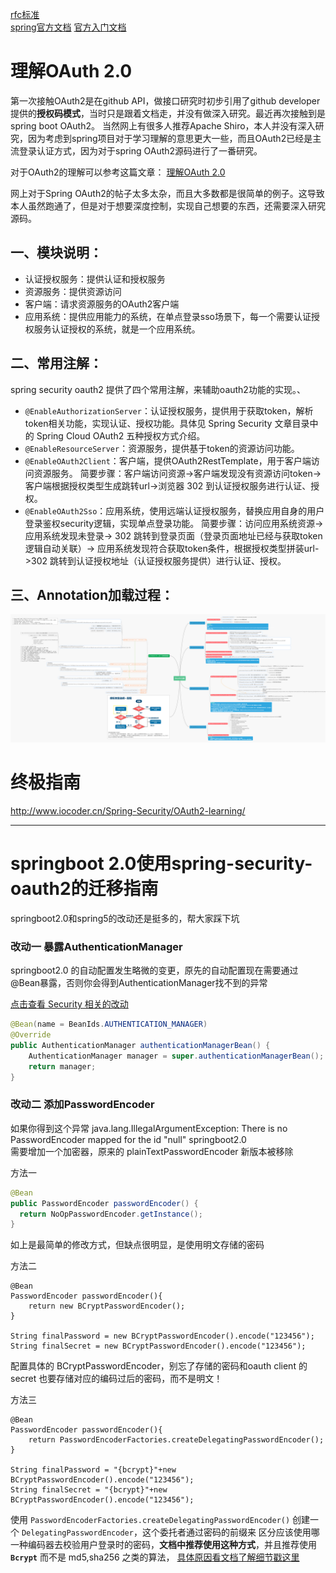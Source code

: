 [rfc标准](https://tools.ietf.org/html/rfc6749)  
[spring官方文档](https://docs.spring.io/spring-security-oauth2-boot/docs/current/reference/htmlsingle/)
[官方入门文档](https://projects.spring.io/spring-security-oauth/docs/oauth2.html)  
 
# 理解OAuth 2.0
第一次接触OAuth2是在github API，做接口研究时初步引用了github developer提供的**授权码模式**，当时只是跟着文档走，并没有做深入研究。最近再次接触到是spring boot OAuth2。
当然网上有很多人推荐Apache Shiro，本人并没有深入研究，因为考虑到spring项目对于学习理解的意思更大一些，而且OAuth2已经是主流登录认证方式，因为对于spring OAuth2源码进行了一番研究。

对于OAuth2的理解可以参考这篇文章： [理解OAuth 2.0](https://www.ruanyifeng.com/blog/2014/05/oauth_2_0.html)

网上对于Spring OAuth2的帖子太多太杂，而且大多数都是很简单的例子。这导致本人虽然跑通了，但是对于想要深度控制，实现自己想要的东西，还需要深入研究源码。

## 一、模块说明：
- 认证授权服务：提供认证和授权服务
- 资源服务：提供资源访问
- 客户端：请求资源服务的OAuth2客户端
- 应用系统：提供应用能力的系统，在单点登录sso场景下，每一个需要认证授权服务认证授权的系统，就是一个应用系统。
## 二、常用注解：
spring security oauth2 提供了四个常用注解，来辅助oauth2功能的实现。、
- `@EnableAuthorizationServer`：认证授权服务，提供用于获取token，解析token相关功能，实现认证、授权功能。具体见 Spring Security 文章目录中的 Spring Cloud OAuth2 五种授权方式介绍。
- `@EnableResourceServer`：资源服务，提供基于token的资源访问功能。
- `@EnableOAuth2Client`：客户端，提供OAuth2RestTemplate，用于客户端访问资源服务。 简要步骤：客户端访问资源->客户端发现没有资源访问token->客户端根据授权类型生成跳转url->浏览器 302 到认证授权服务进行认证、授权。
- `@EnableOAuth2Sso`：应用系统，使用远端认证授权服务，替换应用自身的用户登录鉴权security逻辑，实现单点登录功能。 简要步骤：访问应用系统资源-> 应用系统发现未登录-> 302 跳转到登录页面（登录页面地址已经与获取token逻辑自动关联）-> 应用系统发现符合获取token条件，根据授权类型拼装url->302 跳转到认证授权地址（认证授权服务提供）进行认证、授权。

## 三、Annotation加载过程：
![知识结构总结](../imgs/OAuth2注解.jpg)

# 终极指南
http://www.iocoder.cn/Spring-Security/OAuth2-learning/


---------------------------------------------------------

# springboot 2.0使用spring-security-oauth2的迁移指南

springboot2.0和spring5的改动还是挺多的，帮大家踩下坑  
### 改动一 暴露AuthenticationManager

springboot2.0 的自动配置发生略微的变更，原先的自动配置现在需要通过@Bean暴露，否则你会得到AuthenticationManager找不到的异常

 [点击查看 Security 相关的改动](https://github.com/spring-projects/spring-boot/wiki/Spring-Boot-2.0-Migration-Guide)  
 
```java
@Bean(name = BeanIds.AUTHENTICATION_MANAGER)
@Override
public AuthenticationManager authenticationManagerBean() {
    AuthenticationManager manager = super.authenticationManagerBean();
    return manager;
}
```

### 改动二 添加PasswordEncoder

如果你得到这个异常 java.lang.IllegalArgumentException: There is no PasswordEncoder mapped for the id "null" springboot2.0   
需要增加一个加密器，原来的 plainTextPasswordEncoder 新版本被移除

方法一
```java
@Bean
public PasswordEncoder passwordEncoder() {
  return NoOpPasswordEncoder.getInstance();
}
```
如上是最简单的修改方式，但缺点很明显，是使用明文存储的密码

方法二

```
@Bean
PasswordEncoder passwordEncoder(){
    return new BCryptPasswordEncoder();
}

String finalPassword = new BCryptPasswordEncoder().encode("123456");
String finalSecret = new BCryptPasswordEncoder().encode("123456");
```

配置具体的 BCryptPasswordEncoder，别忘了存储的密码和oauth client 的 secret 也要存储对应的编码过后的密码，而不是明文！

方法三
```
@Bean
PasswordEncoder passwordEncoder(){
    return PasswordEncoderFactories.createDelegatingPasswordEncoder();
}

String finalPassword = "{bcrypt}"+new BCryptPasswordEncoder().encode("123456");
String finalSecret = "{bcrypt}"+new BCryptPasswordEncoder().encode("123456");
```

使用 `PasswordEncoderFactories.createDelegatingPasswordEncoder()` 创建一个 `DelegatingPasswordEncoder`，这个委托者通过密码的前缀来 区分应该使用哪一种编码器去校验用户登录时的密码，**文档中推荐使用这种方式**，并且推荐使用 **`Bcrypt`** 而不是 md5,sha256 之类的算法，
[具体原因看文档了解细节戳这里](https://docs.spring.io/spring-security/site/docs/5.0.4.RELEASE/reference/htmlsingle/)
